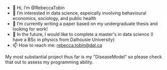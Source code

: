 - 👋 Hi, I’m @RebeccaTobin
- 👀 I’m interested in data science, espeically involving behavioural economics, sociology, and public health
- 🌱 I’m currently writing a paper based on my undergraduate thesis and looking for work!
- 💞️ In the future, I would like to complete a master's in data science (I have a BSc in physics from Dalhousie University)
- 📫 How to reach me: rebecca.tobin@dal.ca

My most substantial project thus far is my "DiseaseModel" so please check that out to assess my programming ability.

<!---
RebeccaTobin/RebeccaTobin is a ✨ special ✨ repository because its `README.md` (this file) appears on your GitHub profile.
You can click the Preview link to take a look at your changes.
--->

